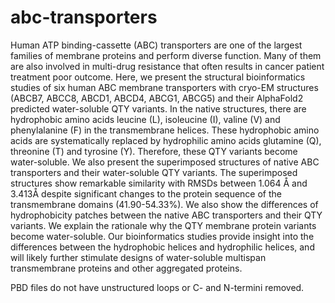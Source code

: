 # abc-transporters
Human ATP binding-cassette (ABC) transporters are one of the largest families of membrane proteins and perform diverse function.  Many of them are also involved in multi-drug resistance that often results in cancer patient treatment poor outcome. Here, we present the structural bioinformatics studies of six human ABC membrane transporters with cryo-EM structures (ABCB7, ABCC8, ABCD1, ABCD4, ABCG1, ABCG5) and their AlphaFold2 predicted water-soluble QTY variants.  In the native structures, there are hydrophobic amino acids leucine (L), isoleucine (I), valine (V) and phenylalanine (F) in the transmembrane helices. These hydrophobic amino acids are systematically replaced by hydrophilic amino acids glutamine (Q), threonine (T) and tyrosine (Y). Therefore, these QTY variants become water-soluble. We also present the superimposed structures of native ABC transporters and their water-soluble QTY variants. The superimposed structures show remarkable similarity with RMSDs between 1.064 Å and 3.413Å despite significant changes to the protein sequence of the transmembrane domains (41.90-54.33%).  We also show the differences of hydrophobicity patches between the native ABC transporters and their QTY variants.  We explain the rationale why the QTY membrane protein variants become water-soluble.  Our bioinformatics studies provide insight into the differences between the hydrophobic helices and hydrophilic helices, and will likely further stimulate designs of water-soluble multispan transmembrane proteins and other aggregated proteins.

PBD files do not have unstructured loops or C- and N-termini removed. 
